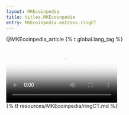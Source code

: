 ```yaml
---
layout: MKEcoinpedia
title: titles.MKEcoinpedia
entry: MKEcoinpedia.entries.ringCT
---
```


@MKEcoinpedia_article
{% t global.lang_tag %}
<div class="box-video">
  <video controls poster="/img/ringct-poster.png" preload="metadata" aria-label="RingCT video">
    <source src="/media/MKEcoin%20-%20RingCT.m4v">
  </video>
</div>
{% tf resources/MKEcoinpedia/ringCT.md %}
